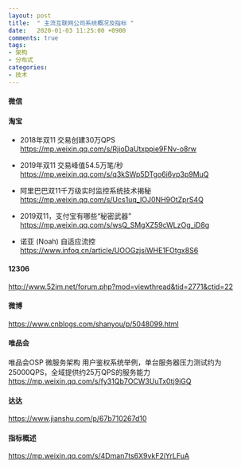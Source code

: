 ```yaml
---
layout: post
title:  " 主流互联网公司系统概况及指标 "
date:   2020-01-03 11:25:00 +0900
comments: true
tags:
- 架构
- 分布式
categories:
- 技术
---
```

#### 微信

#### 淘宝
- 2018年双11 交易创建30万QPS
<https://mp.weixin.qq.com/s/RjioDaUtxppie9FNv-o8rw>

- 2019年双11 交易峰值54.5万笔/秒
<https://mp.weixin.qq.com/s/q3kSWp5DTgo6i6vp3p9MuQ>

- 阿里巴巴双11千万级实时监控系统技术揭秘
<https://mp.weixin.qq.com/s/Ucs1uq_IOJ0NH9OtZprS4Q>

- 2019双11，支付宝有哪些“秘密武器”
<https://mp.weixin.qq.com/s/wsQ_SMgXZ59cWLzOg_iD8g>

- 诺亚 (Noah) 自适应流控
<https://www.infoq.cn/article/UOOGzjsiWHE1FOtgx8S6>

#### 12306
<http://www.52im.net/forum.php?mod=viewthread&tid=2771&ctid=22>

#### 微博
<https://www.cnblogs.com/shanyou/p/5048099.html>

#### 唯品会
唯品会OSP 微服务架构
用户鉴权系统举例，单台服务器压力测试约为25000QPS，全域提供约25万QPS的服务能力
<https://mp.weixin.qq.com/s/fy31Qb7OCW3UuTx0tj9iGQ>

#### 达达
<https://www.jianshu.com/p/67b710267d10>

#### 指标概述
https://mp.weixin.qq.com/s/4Dman7ts6X9vkF2iYrLFuA